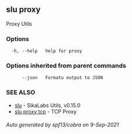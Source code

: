 ## slu proxy

Proxy Utils

### Options

```
  -h, --help   help for proxy
```

### Options inherited from parent commands

```
      --json   Formatu output to JSON
```

### SEE ALSO

* [slu](slu.md)	 - SikaLabs Utils, v0.15.0
* [slu proxy tcp](slu_proxy_tcp.md)	 - TCP Proxy

###### Auto generated by spf13/cobra on 9-Sep-2021
